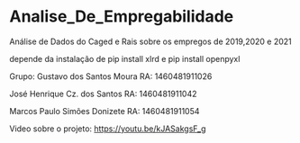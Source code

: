 # Analise_De_Empregabilidade
Análise de Dados do Caged e Rais sobre os empregos de 2019,2020 e 2021

depende da instalação de pip install xlrd e pip install openpyxl

Grupo: 
Gustavo dos Santos Moura RA: 1460481911026

José Henrique Cz. dos Santos RA: 1460481911042

Marcos Paulo Simões Donizete RA: 1460481911054

Video sobre o projeto: https://youtu.be/kJASakgsF_g
